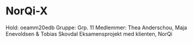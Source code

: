 # NorQi-X
Hold: oeamm20edb
Gruppe: Grp. 11
Medlemmer: Thea Anderschou, Maja Enevoldsen & Tobias Skovdal
Eksamensprojekt med klienten, NorQi
